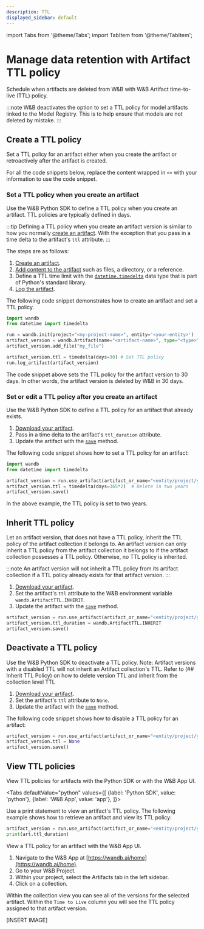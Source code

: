 ```yaml
---
description: TTL
displayed_sidebar: default
---
```

import Tabs from '@theme/Tabs';
import TabItem from '@theme/TabItem';

# Manage data retention with Artifact TTL policy

Schedule when artifacts are deleted from W&B with W&B Artifact time-to-live (TTL) policy.

:::note
W&B deactivates the option to set a TTL policy for model artifacts linked to the Model Registry. This is to help ensure that models are not deleted by mistake.
:::


## Create a TTL policy
Set a TTL policy for an artifact either when you create the artifact or retroactively after the artifact is created.


For all the code snippets below, replace the content wrapped in `<>` with your information to use the code snippet. 

### Set a TTL policy when you create an artifact
Use the W&B Python SDK to define a TTL policy when you create an artifact. TTL policies are typically defined in days.    

:::tip
Defining a TTL policy when you create an artifact version is similar to how you normally [create an artifact](./construct-an-artifact.md). With the exception that you pass in a time delta to the artifact's `ttl` attribute.
:::

The steps are as follows: 

1. [Create an artifact](./construct-an-artifact.md).
2. [Add content to the artifact](./construct-an-artifact.md#add-files-to-an-artifact) such as files, a directory, or a reference.
3. Define a TTL time limit with the [`datetime.timedelta`](https://docs.python.org/3/library/datetime.html) data type that is part of Python's standard library.
4. [Log the artifact](./construct-an-artifact.md#3-save-your-artifact-to-the-wb-server).

The following code snippet demonstrates how to create an artifact and set a TTL policy. 

```python
import wandb
from datetime import timedelta

run = wandb.init(project="<my-project-name>", entity='<your-entity>')
artifact_version = wandb.Artifact(name="<artifact-name>", type="<type>")
artifact_version.add_file("my_file")

artifact_version.ttl = timedelta(days=30) # Set TTL policy
run.log_artifact(artifact_version)
```

The code snippet above sets the TTL policy for the artifact version to 30 days. In other words, the artifact version is deleted by W&B in 30 days.

### Set or edit a TTL policy after you create an artifact
Use the W&B Python SDK to define a TTL policy for an artifact that already exists.

1. [Download your artifact](./download-and-use-an-artifact.md).
2. Pass in a time delta to the artifact's `ttl_duration` attribute. 
3. Update the artifact with the [`save`](../../ref/python/run.md#save) method.


The following code snippet shows how to set a TTL policy for an artifact:
```python
import wandb
from datetime import timedelta

artifact_version = run.use_artifact(artifact_or_name="<entity/project/your-artifact-name:alias>", type="<type>")
artifact_version.ttl = timedelta(days=365*2)  # Delete in two years
artifact_version.save()
```

In the above example, the TTL policy is set to two years.

## Inherit TTL policy
Let an artifact version, that does not have a TTL policy, inherit the TTL policy of the artifact collection it belongs to. An artifact version can only inherit a TTL policy from the artifact collection it belongs to if the artifact collection possesses a TTL policy.  Otherwise, no TTL policy is inherited.

:::note
An artifact version will not inherit a TTL policy from its artifact collection if a TTL policy already exists for that artifact version.
:::

1. [Download your artifact](./download-and-use-an-artifact.md).
2. Set the artifact's `ttl` attribute to the W&B environment variable `wandb.ArtifactTTL.INHERIT`.
3. Update the artifact with the [`save`](../../ref/python/run.md#save) method.

```python
artifact_version = run.use_artifact(artifact_or_name="<entity/project/your-artifact-name:alias>", type="<type>")
artifact_version.ttl_duration = wandb.ArtifactTTL.INHERIT
artifact_version.save()
```



## Deactivate a TTL policy
Use the W&B Python SDK to deactivate a TTL policy. 
Note: Artifact versions with a disabled TTL will not inherit an Artifact collection's TTL. Refer to (## Inherit TTL Policy) on how to delete version TTL and inherit from the collection level TTL

1. [Download your artifact](./download-and-use-an-artifact.md).
2. Set the artifact's `ttl` attribute to `None`.
3. Update the artifact with the [`save`](../../ref/python/run.md#save) method.


The following code snippet shows how to disable a TTL policy for an artifact:
```python
artifact_version = run.use_artifact(artifact_or_name="<entity/project/your-artifact-name:alias>", type="<type>")
artifact_version.ttl = None
artifact_version.save()
```



## View TTL policies
View TTL policies for artifacts with the Python SDK or with the W&B App UI.

<Tabs
  defaultValue="python"
  values={[
    {label: 'Python SDK', value: 'python'},
    {label: 'W&B App', value: 'app'},
  ]}>
  <TabItem value="python">

Use a print statement to view an artifact's TTL policy. The following example shows how to retrieve an artifact and view its TTL policy:

```python
artifact_version = run.use_artifact(artifact_or_name="<entity/project/your-artifact-name:alias>", type="<type>")
print(art.ttl_duration)
```

  </TabItem>
  <TabItem value="app">


View a TTL policy for an artifact with the W&B App UI.

1. Navigate to the W&B App at [https://wandb.ai/home](https://wandb.ai/home).
2. Go to your W&B Project.
3. Within your project, select the Artifacts tab in the left sidebar.
4. Click on a collection.

Within the collection view you can see all of the versions for the selected artifact. Within the `Time to Live` column you will see the TTL policy assigned to that artifact version. 

[INSERT IMAGE]

  </TabItem>
</Tabs>

